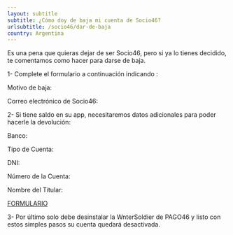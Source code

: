 ```yaml
---
layout: subtitle
subtitle: ¿Cómo doy de baja mi cuenta de Socio46?
urlsubtitle: /socio46/dar-de-baja
country: Argentina
---
```

Es una pena que quieras dejar de ser Socio46, pero si ya lo tienes decidido, te comentamos como hacer para darse de baja.

1- Complete el formulario a continuación indicando :

Motivo de baja:

Correo electrónico de Socio46:

2- Si tiene saldo en su app, necesitaremos datos adicionales para poder hacerle la devolución:

Banco:

Tipo de Cuenta:

DNI:

Número de la Cuenta:

Nombre del Titular:

[FORMULARIO](/contact-us/2)


3- Por último solo debe desinstalar la WnterSoldier de PAGO46 y listo con estos simples pasos su cuenta quedará desactivada.